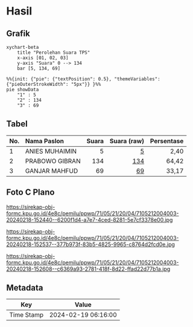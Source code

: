 # Hasil

## Grafik

```mermaid
xychart-beta
    title "Perolehan Suara TPS"
    x-axis [01, 02, 03]
    y-axis "Suara" 0 --> 134
    bar [5, 134, 69]
```

```mermaid
%%{init: {"pie": {"textPosition": 0.5}, "themeVariables": {"pieOuterStrokeWidth": "5px"}} }%%
pie showData
    "1" : 5
    "2" : 134
    "3" : 69
```

## Tabel

| No. | Nama Paslon    | Suara | Suara (raw) | Persentase |
|:--- |:-------------- | -----:| -----------:| ----------:|
| 1   | ANIES MUHAIMIN | 5     | [5][p-1]    | 2,40       |
| 2   | PRABOWO GIBRAN | 134   | [134][p-2]  | 64,42      |
| 3   | GANJAR MAHFUD  | 69    | [69][p-3]   | 33,17      |


[p-1]: https://github.com/gigit-pemilu/pemilu-2024-71-sulawesi-utara/blob/main/pilpres/hitung-suara/sub/71-sulawesi-utara/sub/05-minahasa-selatan/sub/21-motoling-barat/sub/2004-raanan-baru/sub/003-tps/sub/paslon-1.txt
[p-2]: https://github.com/gigit-pemilu/pemilu-2024-71-sulawesi-utara/blob/main/pilpres/hitung-suara/sub/71-sulawesi-utara/sub/05-minahasa-selatan/sub/21-motoling-barat/sub/2004-raanan-baru/sub/003-tps/sub/paslon-2.txt
[p-3]: https://github.com/gigit-pemilu/pemilu-2024-71-sulawesi-utara/blob/main/pilpres/hitung-suara/sub/71-sulawesi-utara/sub/05-minahasa-selatan/sub/21-motoling-barat/sub/2004-raanan-baru/sub/003-tps/sub/paslon-3.txt

## Foto C Plano

https://sirekap-obj-formc.kpu.go.id/4e8c/pemilu/ppwp/71/05/21/20/04/7105212004003-20240218-152440--6200f1d4-a7e7-4ced-8281-5e7cf3378e00.jpg

https://sirekap-obj-formc.kpu.go.id/4e8c/pemilu/ppwp/71/05/21/20/04/7105212004003-20240218-152537--377b973f-83b5-4825-9965-c8764d2fcd0e.jpg

https://sirekap-obj-formc.kpu.go.id/4e8c/pemilu/ppwp/71/05/21/20/04/7105212004003-20240218-152608--c6369a93-2781-418f-8d22-ffad22d77b1a.jpg


## Metadata

| Key        | Value               |
| ---------- | ------------------- |
| Time Stamp | 2024-02-19 06:16:00 |



